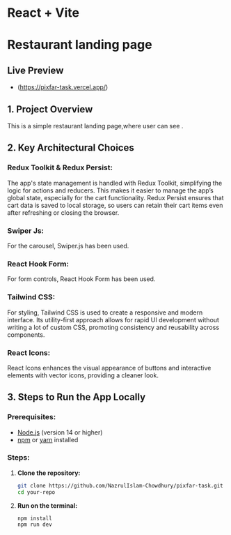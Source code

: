 # React +  Vite

# Restaurant landing page

## Live Preview

- (https://pixfar-task.vercel.app/)

## 1. Project Overview

This is a simple restaurant landing page,where user can see .

## 2. Key Architectural Choices

### Redux Toolkit & Redux Persist:

The app's state management is handled with Redux Toolkit, simplifying the logic for actions and reducers. This makes it easier to manage the app’s global state, especially for the cart functionality. Redux Persist ensures that cart data is saved to local storage, so users can retain their cart items even after refreshing or closing the browser.

### Swiper Js:

For the carousel, Swiper.js has been used.

### React Hook Form:

For form controls, React Hook Form has been used.

### Tailwind CSS:

For styling, Tailwind CSS is used to create a responsive and modern interface. Its utility-first approach allows for rapid UI development without writing a lot of custom CSS, promoting consistency and reusability across components.

### React Icons:

React Icons enhances the visual appearance of buttons and interactive elements with vector icons, providing a cleaner look.

## 3. Steps to Run the App Locally

### Prerequisites:

- [Node.js](https://nodejs.org/) (version 14 or higher)
- [npm](https://www.npmjs.com/) or [yarn](https://yarnpkg.com/) installed

### Steps:

1. **Clone the repository:**
   ```bash
   git clone https://github.com/NazrulIslam-Chowdhury/pixfar-task.git
   cd your-repo
   ```
2. **Run on the terminal:**
   ```bash
   npm install
   npm run dev
   ```